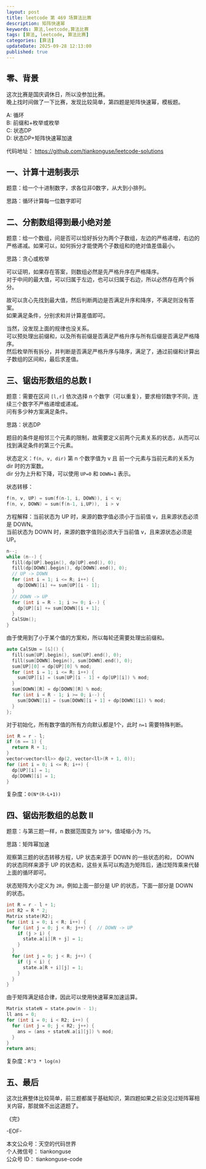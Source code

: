 ```yaml
---
layout: post
title: leetcode 第 469 场算法比赛
description: 矩阵快速幂      
keywords: 算法,leetcode,算法比赛
tags: [算法, leetcode, 算法比赛]
categories: [算法]
updateDate: 2025-09-28 12:13:00
published: true
---
```


## 零、背景


这次比赛是国庆调休日，所以没参加比赛。  
晚上找时间做了一下比赛，发现比较简单，第四题是矩阵快速幂，模板题。  


A: 循环    
B: 前缀和+枚举或枚举    
C: 状态DP  
D: 状态DP+矩阵快速幂加速   


代码地址： https://github.com/tiankonguse/leetcode-solutions  


## 一、计算十进制表示  


题意：给一个十进制数字，求各位非0数字，从大到小排列。  


思路：循环计算每一位数字即可  


## 二、分割数组得到最小绝对差  


题意：给一个数组，问是否可以恰好拆分为两个子数组，左边的严格递增，右边的严格递减。如果可以，如何拆分才能使两个子数组和的绝对值差值最小。  



思路：贪心或枚举  


可以证明，如果存在答案，则数组必然是先严格升序在严格降序。  
对于中间的最大值，可以归属于左边，也可以归属于右边，所以必然存在两个拆分。  


故可以贪心先找到最大值，然后判断两边是否满足升序和降序，不满足则没有答案。  
如果满足条件，分别求和并计算差值即可。  



当然，没发现上面的规律也没关系。  
可以预处理出前缀和，以及所有前缀是否满足严格升序与所有后缀是否满足严格降序。  
然后枚举所有拆分，并判断是否满足严格升序与降序，满足了，通过前缀和计算出子数组的区间和，最后求差值。  


## 三、锯齿形数组的总数 I  


题意：需要在区间 `[l,r]` 依次选择 n 个数字（可以重复），要求相邻数字不同，连续三个数字不严格递增或递减。  
问有多少种方案满足条件。  


思路：状态DP  


题目的条件是相邻三个元素的限制，故需要定义前两个元素关系的状态，从而可以找到满足条件的第三个元素。  


状态定义：`f(n, v, dir)` 第 n 个数字值为 v 且 前一个元素与当前元素的关系为 dir 时的方案数。   
dir 分为上升和下降，可以使用 `UP=0` 和 `DOWN=1` 表示。  


状态转移：  


```cpp
f(n, v, UP) = sum(f(n-1, i, DOWN)), i < v;
f(n, v, DOWN) = sum(f(n-1, i,UP)),  i > v
```


方程解释：当前状态为 UP 时，来源的数字值必须小于当前值 v，且来源状态必须是 DOWN。  
当前状态为 DOWN 时，来源的数字值则必须大于当前值 v，且来源状态必须是 UP。  


```cpp
n--;
while (n--) {
  fill(dp[UP].begin(), dp[UP].end(), 0);
  fill(dp[DOWN].begin(), dp[DOWN].end(), 0);
  // UP -> DOWN
  for (int i = 1; i <= R; i++) {
    dp[DOWN][i] += sum[UP][i - 1];
  }
  // DOWN -> UP
  for (int i = R - 1; i >= 0; i--) {
    dp[UP][i] += sum[DOWN][i + 1];
  }
  CalSUm();
}
```


由于使用到了小于某个值的方案和，所以每轮还需要处理出前缀和。  


```cpp
auto CalSUm = [&]() {
  fill(sum[UP].begin(), sum[UP].end(), 0);
  fill(sum[DOWN].begin(), sum[DOWN].end(), 0);
  sum[UP][0] = dp[UP][0] % mod;
  for (int i = 1; i <= R; i++) {
    sum[UP][i] = (sum[UP][i - 1] + dp[UP][i]) % mod;
  }
  sum[DOWN][R] = dp[DOWN][R] % mod;
  for (int i = R - 1; i >= 0; i--) {
    sum[DOWN][i] = (sum[DOWN][i + 1] + dp[DOWN][i]) % mod;
  }
};
```


对于初始化，所有数字值的所有方向默认都是1个，此时 `n=1` 需要特殊判断。  


```cpp
int R = r - l;
if (n == 1) {
  return R + 1;
}
vector<vector<ll>> dp(2, vector<ll>(R + 1, 0));
for (int i = 0; i <= R; i++) {
  dp[UP][i] = 1;
  dp[DOWN][i] = 1;
}
```


复杂度：`O(N*(R-L+1))`    


## 四、锯齿形数组的总数 II  


题意：与第三题一样，n 数据范围变为 `10^9`，值域缩小为 `75`。  



思路：矩阵幂加速  


观察第三题的状态转移方程，UP 状态来源于 DOWN 的一些状态的和， DOWN 的状态同样来源于 UP 的状态和，这些关系可以构造为矩阵后，通过矩阵乘来代替上面的循环即可。  


状态矩阵大小定义为 `2R`，例如上面一部分是 UP 的状态，下面一部分是 DOWN 的状态。  


```cpp
int R = r - l + 1;
int R2 = R * 2;
Matrix state(R2);
for (int i = 0; i < R; i++) {
  for (int j = 0; j < R; j++) {  // DOWN -> UP
    if (j > i) {
      state.a[i][R + j] = 1;
    }
  }
  for (int j = 0; j < R; j++) {
    if (j < i) {
      state.a[R + i][j] = 1;
    }
  }
}
```


由于矩阵满足结合律，因此可以使用快速幂来加速运算。  


```cpp
Matrix stateN = state.pow(n - 1);
ll ans = 0;
for (int i = 0; i < R2; i++) {
  for (int j = 0; j < R2; j++) {
    ans = (ans + stateN.a[i][j]) % mod;
  }
}
return ans;
```


复杂度：`R^3 * log(n)`  


## 五、最后  


这次比赛整体比较简单，前三题都属于基础知识，第四题如果之前没见过矩阵幂相关内容，那就做不出这道题了。  



《完》  


-EOF-  

本文公众号：天空的代码世界  
个人微信号： tiankonguse  
公众号 ID： tiankonguse-code
